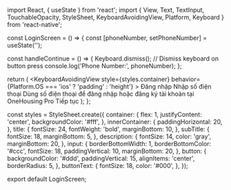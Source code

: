 import React, { useState } from 'react';
import { View, Text, TextInput, TouchableOpacity, StyleSheet, KeyboardAvoidingView, Platform, Keyboard } from 'react-native';

const LoginScreen = () => {
  const [phoneNumber, setPhoneNumber] = useState('');

  const handleContinue = () => {
    Keyboard.dismiss(); // Dismiss keyboard on button press
    console.log('Phone Number:', phoneNumber);
  };

  return (
    <KeyboardAvoidingView
      style={styles.container}
      behavior={Platform.OS === 'ios' ? 'padding' : 'height'}
    >
      <View style={styles.innerContainer}>
        <Text style={styles.title}>Đăng nhập</Text>
        <Text style={styles.subTitle}>Nhập số điện thoại</Text>
        <Text style={styles.description}>
          Dùng số điện thoại để đăng nhập hoặc đăng ký tài khoản tại OneHousing Pro
        </Text>
        <TextInput
          style={styles.input}
          placeholder="Nhập số điện thoại của bạn"
          keyboardType="phone-pad"
          value={phoneNumber}
          onChangeText={setPhoneNumber}
        />
        <TouchableOpacity style={styles.button} onPress={handleContinue}>
          <Text style={styles.buttonText}>Tiếp tục</Text>
        </TouchableOpacity>
      </View>
    </KeyboardAvoidingView>
  );
};

const styles = StyleSheet.create({
  container: {
    flex: 1,
    justifyContent: 'center',
    backgroundColor: '#fff',
  },
  innerContainer: {
    paddingHorizontal: 20,
  },
  title: {
    fontSize: 24,
    fontWeight: 'bold',
    marginBottom: 10,
  },
  subTitle: {
    fontSize: 18,
    marginBottom: 5,
  },
  description: {
    fontSize: 14,
    color: 'gray',
    marginBottom: 20,
  },
  input: {
    borderBottomWidth: 1,
    borderBottomColor: '#ccc',
    fontSize: 18,
    paddingVertical: 10,
    marginBottom: 20,
  },
  button: {
    backgroundColor: '#ddd',
    paddingVertical: 15,
    alignItems: 'center',
    borderRadius: 5,
  },
  buttonText: {
    fontSize: 18,
    color: '#000',
  },
});

export default LoginScreen;

